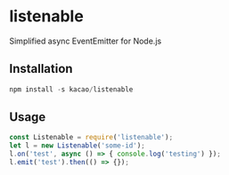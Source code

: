 # listenable
Simplified async EventEmitter for Node.js

Installation
------
```javascript
npm install -s kacao/listenable
```

Usage
------
```javascript
const Listenable = require('listenable');
let l = new Listenable('some-id');
l.on('test', async () => { console.log('testing') });
l.emit('test').then(() => {});
```

